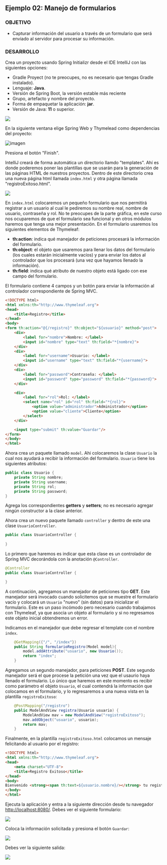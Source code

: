 ## Ejemplo 02: Manejo de formularios

### OBJETIVO

- Capturar información del usuario a través de un formulario que será enviado al servidor para procesar su información.


### DESARROLLO

Crea un proyecto usando Spring Initializr desde el IDE IntelliJ con las siguientes opciones:

  - Gradle Proyect (no te preocupes, no es necesario que tengas Gradle instalado).
  - Lenguaje: **Java**.
  - Versión de Spring Boot, la versión estable más reciente
  - Grupo, artefacto y nombre del proyecto.
  - Forma de empaquetar la aplicación: **jar**.
  - Versión de Java: **11** o superior.

![](img/img_01.png)

En la siguiente ventana elige Spring Web y Thymelead como dependencias del proyecto:

![imagen](img/img_02.png)
 
Presiona el botón "Finish".

IntelliJ creará de forma automática un directorio llamdo "templates". Ahí es donde poderemos poner las plantillas que se usarán para la generación de las páginas HTML de nuestros proyectos. Dentro de este directorio crea una nueva página html llamada `index.html` y otra página llamada "registroExitoso.html".

![](img/img_03.png)

En `index.html` colocaremos un pequeño formulario que nos permitirá registrar a un usuario al cual le pediremos su nombre real, nombre de usuario, contraseña y rol. No te preocupes de la parte gráfica, en este curso nos ocuparemos de que el formulario sea funcional y en otros módulos haremos que tenga una mejor presentación. En el formulario usaremos los siguientes elementos de Thymeleaf:

- **th:action**: indica qué manejador de peticiones procesará la información del formulario.
- **th:object**: el objeto que usaremos para llenar los datos del formulario (los cuales estarán inicialmente vacíos) y para enviar los datos al controlador que los procesará (una vez que hayamos llenado la información).
- **th:field**: indica qué atributo de nuestro objeto está ligado con ese campo del formulario.

El formulario contiene 4 campos y un botón para enviar la información al controlador correspondiente de Spring MVC.

```html
<!DOCTYPE html>
<html xmlns:th="http://www.thymeleaf.org">
<head>
    <title>Registro</title>
</head>
<body>
<form th:action="@{/registro}" th:object="${usuario}" method="post">
    <div>
        <label for="nombre">Nombre: </label>
        <input id="nombre" type="text" th:field="*{nombre}">
    </div>
    <div>
        <label for="username">Usuario: </label>
        <input id="username" type="text" th:field="*{username}">
    </div>
    <div>
        <label for="password">Contraseña: </label>
        <input id="password" type="password" th:field="*{password}">
    </div>

    <div>
        <label for="rol">Rol: </label>
        <select name="rol" id="rol" th:field="*{rol}">
            <option value="administrador">Administrador</option>
            <option value="cliente">Cliente</option>
        </select>
    </div>

    <input type="submit" th:value="Guardar"/>
</form>
</body>
</html>
```

Ahora crea un paquete llamado `model`. Ahi colocaremos la clase `Usuario` la cual nos ayudará a recibir la información del formulario. `Usuario` tiene los siguientes atributos:

```java
public class Usuario {
    private String nombre;
    private String username;
    private String rol;
    private String password;
}
```

Agrega los correspondientes **getters** y **setters**; no es necesario agregar ningún constructor a la clase anterior.

Ahora crea un nuevo paquete llamado `controller` y dentro de este una clase `UsuarioController`. 

```java
public class UsuarioController {
    
}
```

Lo primero que haremos es indicar que esta clase es un controlador de Spring MVC decorándola con la anotación `@Controller`.

```java
@Controller
public class UsuarioController {

}
```

A continuación, agregamos un manejador de peticiones tipo **GET**. Este manejador será invocado cuando solicitemos que se muestre el formulario vacío y colocará un `Usuario` "nuevo" (sin datos) para inicializar el formulario. Este es un paso incómodo pero necesario cuando trabajamos con Thymeleaf, ya que asocia un objeto al formulario y si no regresamos este objeto inicial obtendremos un error.

Indicamos en el manejador que debe regresar el template con el nombre `index`.

```java
    @GetMapping({"/", "/index"})
    public String formularioRegistro(Model model){
        model.addAttribute("usuario", new Usuario());
        return "index";
    }
```

Agregamos un segundo manejador, para peticiones **POST**. Este segundo manejador será el que procese la petición una vez que el usaurio haya llenado el formulario. Lo único que haremos en este momento es recibir como parámetro el objeto `Usuario`, el cual contendrá la información que colocamos en el formulario, y lo regresaremos a una nueva vista en la plantilla `registroExitoso`:

```java
    @PostMapping("/registro")
    public ModelAndView registra(Usuario usuario) {
        ModelAndView mav = new ModelAndView("registroExitoso");
        mav.addObject("usuario", usuario);
        return mav;
    }
```

Finalmente, en la plantilla `registroExitoso.html` colocamos un mensaje felicitando al usuario por el registro:


```html
<!DOCTYPE html>
<html xmlns:th="http://www.thymeleaf.org">
<head>
    <meta charset="UTF-8">
    <title>Registro Exitoso</title>
</head>
<body>
Bienvenido <strong><span th:text=${usuario.nombre}/></strong> tu registro ha sido exitoso
</body>
</html>
```

Ejecuta la aplicación y entra a la siguiente dirección desde tu navegador [http://localhost:8080/](http://localhost:8080). Debes ver el siguiente formulario:

![](img/img_04.png)

Coloca la información solicitada y presiona el botón `Guardar`:

![](img/img_05.png)

Debes ver la siguiente salida:

![](img/img_06.png)



